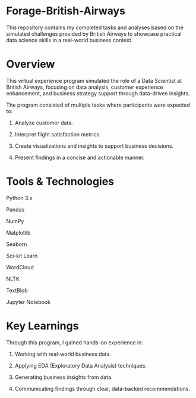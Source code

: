 # Forage-British-Airways
This repository contains my completed tasks and analyses based on the simulated challenges provided by British Airways to showcase practical data science skills in a real-world business context.
# Overview
This virtual experience program simulated the role of a Data Scientist at British Airways, focusing on data analysis, customer experience enhancement, and business strategy support through data-driven insights.

The program consisted of multiple tasks where participants were expected to:

1. Analyze customer data.

2. Interpret flight satisfaction metrics.

3. Create visualizations and insights to support business decisions.

4. Present findings in a concise and actionable manner.

# Tools & Technologies
Python 3.x

Pandas

NumPy

Matplotlib

Seaborn

Sci-kit Learn

WordCloud

NLTK

TextBlob

Jupyter Notebook

# Key Learnings
Through this program, I gained hands-on experience in:

1. Working with real-world business data.

2. Applying EDA (Exploratory Data Analysis) techniques.

3. Generating business insights from data.

4. Communicating findings through clear, data-backed recommendations.
